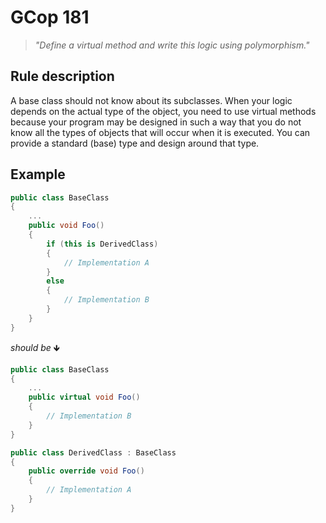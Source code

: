 ﻿# GCop 181

> *"Define a virtual method and write this logic using polymorphism."*

## Rule description

A base class should not know about its subclasses. When your logic depends on the actual type of the object, you need to use virtual methods because your program may be designed in such a way that you do not know all the types of objects that will occur when it is executed. You can provide a standard (base) type and design around that type.

## Example

```csharp
public class BaseClass
{
    ...
    public void Foo()
    {
        if (this is DerivedClass)
        {
            // Implementation A
        }
        else
        {
            // Implementation B
        }
    }
}
```

*should be* 🡻

```csharp
public class BaseClass
{
    ...
    public virtual void Foo()
    {
        // Implementation B
    }
}

public class DerivedClass : BaseClass
{
    public override void Foo()
    {
        // Implementation A
    }
}
```

